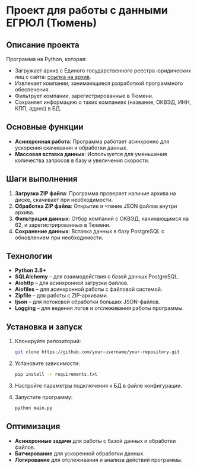 # Проект для работы с данными ЕГРЮЛ (Тюмень)

## Описание проекта

Программа на Python, которая:
- Загружает архив с Единого государственного реестра юридических лиц с сайта: [ссылка на архив](https://ofdata.ru/open-data/download/egrul.json.zip).
- Извлекает компании, занимающиеся разработкой программного обеспечения.
- Фильтрует компании, зарегистрированные в Тюмени.
- Сохраняет информацию о таких компаниях (название, ОКВЭД, ИНН, КПП, адрес) в БД.

## Основные функции

- **Асинхронная работа**: Программа работает асинхронно для ускорения скачивания и обработки данных.
- **Массовая вставка данных**: Используется для уменьшения количества запросов в базу и увеличения скорости.

## Шаги выполнения

1. **Загрузка ZIP файла**: Программа проверяет наличие архива на диске, скачивает при необходимости.
2. **Обработка ZIP файла**: Открытие и чтение JSON файлов внутри архива.
3. **Фильтрация данных**: Отбор компаний с ОКВЭД, начинающимся на 62, и зарегистрированных в Тюмени.
4. **Сохранение данных**: Вставка данных в базу PostgreSQL с обновлением при необходимости.

## Технологии

- **Python 3.8+**
- **SQLAlchemy** – для взаимодействия с базой данных PostgreSQL.
- **Aiohttp** – для асинхронной загрузки файлов.
- **Aiofiles** – для асинхронной работы с файловой системой.
- **Zipfile** – для работы с ZIP-архивами.
- **Ijson** – для потоковой обработки больших JSON-файлов.
- **Logging** – для ведения логов и отслеживания работы программы.

## Установка и запуск

1. Клонируйте репозиторий:

    ```bash
    git clone https://github.com/your-username/your-repository.git
    ```

2. Установите зависимости:

    ```bash
    pip install -r requirements.txt
    ```

3. Настройте параметры подключения к БД в файле конфигурации.

4. Запустите программу:

    ```bash
    python main.py
    ```

## Оптимизация

- **Асинхронные задачи** для работы с базой данных и обработки файлов.
- **Батчирование** для ускоренной обработки данных.
- **Логирование** для отслеживания и анализа действий программы.